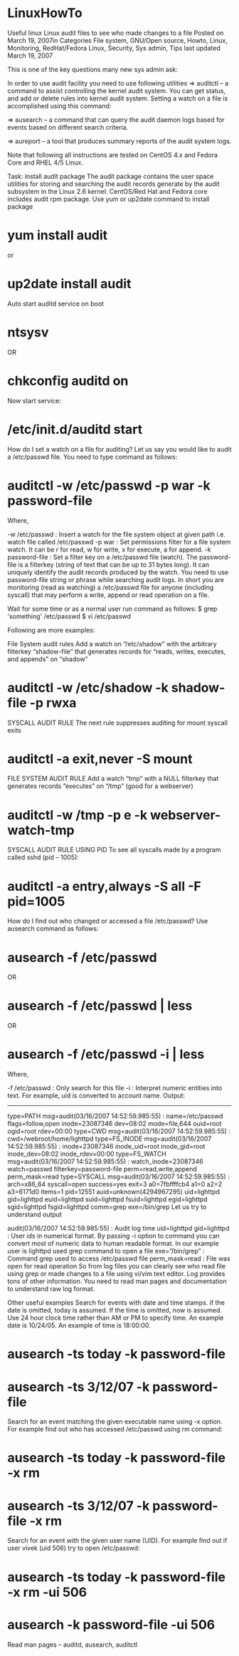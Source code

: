 # LinuxHowTo
Useful linux 
Linux audit files to see who made changes to a file
Posted on March 19, 2007in Categories File system, GNU/Open source, Howto, Linux, Monitoring, RedHat/Fedora Linux, Security, Sys admin, Tips last updated March 19, 2007

This is one of the key questions many new sys admin ask:



In order to use audit facility you need to use following utilities
=> auditctl – a command to assist controlling the kernel audit system. You can get status, and add or delete rules into kernel audit system. Setting a watch on a file is accomplished using this command:

=> ausearch – a command that can query the audit daemon logs based for events based on different search criteria.

=> aureport – a tool that produces summary reports of the audit system logs.

Note that following all instructions are tested on CentOS 4.x and Fedora Core and RHEL 4/5 Linux.

Task: install audit package
The audit package contains the user space utilities for storing and searching the audit records generate by the audit subsystem in the Linux 2.6 kernel. CentOS/Red Hat and Fedora core includes audit rpm package. Use yum or up2date command to install package
# yum install audit

or
# up2date install audit

Auto start auditd service on boot
# ntsysv

OR
# chkconfig auditd on

Now start service:
# /etc/init.d/auditd start

How do I set a watch on a file for auditing?
Let us say you would like to audit a /etc/passwd file. You need to type command as follows:
# auditctl -w /etc/passwd -p war -k password-file

Where,

-w /etc/passwd : Insert a watch for the file system object at given path i.e. watch file called /etc/passwd
-p war : Set permissions filter for a file system watch. It can be r for read, w for write, x for execute, a for append.
-k password-file : Set a filter key on a /etc/passwd file (watch). The password-file is a filterkey (string of text that can be up to 31 bytes long). It can uniquely identify the audit records produced by the watch. You need to use password-file string or phrase while searching audit logs.
In short you are monitoring (read as watching) a /etc/passwd file for anyone (including syscall) that may perform a write, append or read operation on a file.

Wait for some time or as a normal user run command as follows:
$ grep 'something' /etc/passwd
$ vi /etc/passwd

Following are more examples:

File System audit rules
Add a watch on “/etc/shadow” with the arbitrary filterkey “shadow-file” that generates records for “reads, writes, executes, and appends” on “shadow”
# auditctl -w /etc/shadow -k shadow-file -p rwxa

SYSCALL AUDIT RULE
The next rule suppresses auditing for mount syscall exits
# auditctl -a exit,never -S mount

FILE SYSTEM AUDIT RULE
Add a watch “tmp” with a NULL filterkey that generates records “executes” on “/tmp” (good for a webserver)
# auditctl -w /tmp -p e -k webserver-watch-tmp

SYSCALL AUDIT RULE USING PID
To see all syscalls made by a program called sshd (pid – 1005):
# auditctl -a entry,always -S all -F pid=1005

How do I find out who changed or accessed a file /etc/passwd?
Use ausearch command as follows:
# ausearch -f /etc/passwd

OR
# ausearch -f /etc/passwd | less

OR
# ausearch -f /etc/passwd -i | less

Where,

-f /etc/passwd : Only search for this file
-i : Interpret numeric entities into text. For example, uid is converted to account name.
Output:

----
type=PATH msg=audit(03/16/2007 14:52:59.985:55) : name=/etc/passwd flags=follow,open inode=23087346 dev=08:02 mode=file,644 ouid=root ogid=root rdev=00:00
type=CWD msg=audit(03/16/2007 14:52:59.985:55) :  cwd=/webroot/home/lighttpd
type=FS_INODE msg=audit(03/16/2007 14:52:59.985:55) : inode=23087346 inode_uid=root inode_gid=root inode_dev=08:02 inode_rdev=00:00
type=FS_WATCH msg=audit(03/16/2007 14:52:59.985:55) : watch_inode=23087346 watch=passwd filterkey=password-file perm=read,write,append perm_mask=read
type=SYSCALL msg=audit(03/16/2007 14:52:59.985:55) : arch=x86_64 syscall=open success=yes exit=3 a0=7fbffffcb4 a1=0 a2=2 a3=6171d0 items=1 pid=12551 auid=unknown(4294967295) uid=lighttpd gid=lighttpd euid=lighttpd suid=lighttpd fsuid=lighttpd egid=lighttpd sgid=lighttpd fsgid=lighttpd comm=grep exe=/bin/grep
Let us try to understand output

audit(03/16/2007 14:52:59.985:55) : Audit log time
uid=lighttpd gid=lighttpd : User ids in numerical format. By passing -i option to command you can convert most of numeric data to human readable format. In our example user is lighttpd used grep command to open a file
exe=”/bin/grep” : Command grep used to access /etc/passwd file
perm_mask=read : File was open for read operation
So from log files you can clearly see who read file using grep or made changes to a file using vi/vim text editor. Log provides tons of other information. You need to read man pages and documentation to understand raw log format.

Other useful examples
Search for events with date and time stamps. if the date is omitted, today is assumed. If the time is omitted, now is assumed. Use 24 hour clock time rather than AM or PM to specify time. An example date is 10/24/05. An example of time is 18:00:00.
# ausearch -ts today -k password-file
# ausearch -ts 3/12/07 -k password-file

Search for an event matching the given executable name using -x option. For example find out who has accessed /etc/passwd using rm command:
# ausearch -ts today -k password-file -x rm
# ausearch -ts 3/12/07 -k password-file -x rm

Search for an event with the given user name (UID). For example find out if user vivek (uid 506) try to open /etc/passwd:
# ausearch -ts today -k password-file -x rm -ui 506
# ausearch -k password-file -ui 506

Read man pages – auditd, ausearch, auditctl
